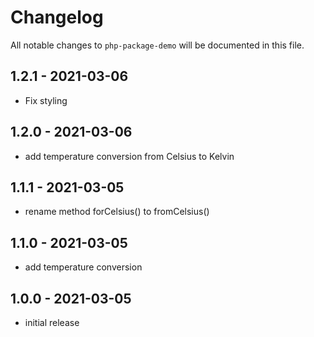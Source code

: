 # Changelog

All notable changes to `php-package-demo` will be documented in this file.

## 1.2.1 - 2021-03-06

- Fix styling

## 1.2.0 - 2021-03-06

- add temperature conversion from Celsius to Kelvin

## 1.1.1 - 2021-03-05

- rename method forCelsius() to fromCelsius()

## 1.1.0 - 2021-03-05

- add temperature conversion

## 1.0.0 - 2021-03-05

- initial release
